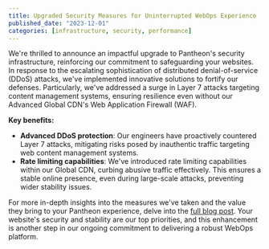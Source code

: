 ```yaml
---
title: Upgraded Security Measures for Uninterrupted WebOps Experience
published_date: "2023-12-01"
categories: [infrastructure, security, performance]
---
```

We're thrilled to announce an impactful upgrade to Pantheon's security infrastructure, reinforcing our commitment to safeguarding your websites. In response to the escalating sophistication of distributed denial-of-service (DDoS) attacks, we've implemented innovative solutions to fortify our defenses. Particularly, we've addressed a surge in Layer 7 attacks targeting content management systems, ensuring resilience even without our Advanced Global CDN's Web Application Firewall (WAF).

**Key benefits:**
* **Advanced DDoS protection**: Our engineers have proactively countered Layer 7 attacks, mitigating risks posed by inauthentic traffic targeting web content management systems.
* **Rate limiting capabilities**: We've introduced rate limiting capabilities within our Global CDN, curbing abusive traffic effectively. This ensures a stable online presence, even during large-scale attacks, preventing wider stability issues.

For more in-depth insights into the measures we've taken and the value they bring to your Pantheon experience, delve into the [full blog post](https://pantheon.io/blog/pantheon-improves-protection-malicious-traffic). Your website's security and stability are our top priorities, and this enhancement is another step in our ongoing commitment to delivering a robust WebOps platform.
